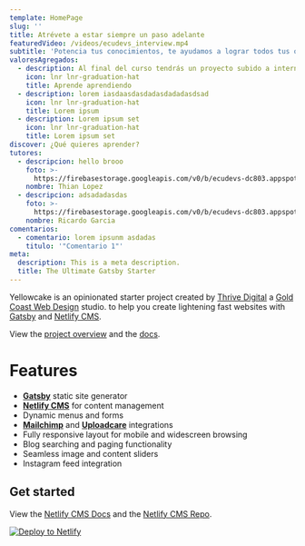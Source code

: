```yaml
---
template: HomePage
slug: ''
title: Atrévete a estar siempre un paso adelante
featuredVideo: /videos/ecudevs_interview.mp4
subtitle: 'Potencia tus conocimientos, te ayudamos a lograr todos tus objetivos.'
valoresAgregados:
  - description: Al final del curso tendrás un proyecto subido a internet.
    icon: lnr lnr-graduation-hat
    title: Aprende aprendiendo
  - description: lorem iasdaasdasdadasdadadasdsad
    icon: lnr lnr-graduation-hat
    title: Lorem ipsum
  - description: Lorem ipsum set
    icon: lnr lnr-graduation-hat
    title: Lorem ipsum set
discover: ¿Qué quieres aprender?
tutores:
  - descripcion: hello brooo
    foto: >-
      https://firebasestorage.googleapis.com/v0/b/ecudevs-dc803.appspot.com/o/foto-temas%2Fportada_js.png?alt=media&token=494eac15-f9a1-4e4f-80d4-568793f5a027
    nombre: Thian Lopez
  - descripcion: adsadadasdas
    foto: >-
      https://firebasestorage.googleapis.com/v0/b/ecudevs-dc803.appspot.com/o/foto-temas%2Fportada_js.png?alt=media&token=494eac15-f9a1-4e4f-80d4-568793f5a027
    nombre: Ricardo Garcia
comentarios:
  - comentario: lorem ipsunm asdadas
    titulo: '"Comentario 1"'
meta:
  description: This is a meta description.
  title: The Ultimate Gatsby Starter
---
```

Yellowcake is an opinionated starter project created by [Thrive Digital](https://thriveweb.com.au/) a [Gold Coast Web Design](https://thriveweb.com.au/) studio. to help you create lightening fast websites with [Gatsby](https://gatsbyjs.org) and [Netlify CMS](https://netlifycms.org).

View the [project overview](https://thriveweb.com.au/the-lab/yellowcake-gatsby-react-js-starter-project/) and the [docs](https://github.com/thriveweb/yellowcake/blob/master/README.md).

# Features

* **[Gatsby](https://gatsbyjs.org)** static site generator
* **[Netlify CMS](https://github.com/netlify/netlify-cms)** for content management
* Dynamic menus and forms
* **[Mailchimp](http://mailchimp.com)** and **[Uploadcare](https://uploadcare.com)** integrations
* Fully responsive layout for mobile and widescreen browsing
* Blog searching and paging functionality
* Seamless image and content sliders
* Instagram feed integration

## Get started

View the [Netlify CMS Docs](https://www.netlifycms.org/docs/) and the [Netlify CMS Repo](https://github.com/netlify/netlify-cms).

[![Deploy to Netlify](https://www.netlify.com/img/deploy/button.svg)](https://app.netlify.com/start/deploy?repository=https://github.com/thriveweb/yellowcake&stack=cms)

